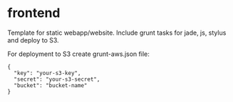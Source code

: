 frontend
===================

Template for static webapp/website. Include grunt tasks for jade, js, stylus and deploy to S3.

For deployment to S3 create grunt-aws.json file:
```
{
  "key": "your-s3-key",
  "secret": "your-s3-secret",
  "bucket": "bucket-name"
}
```


